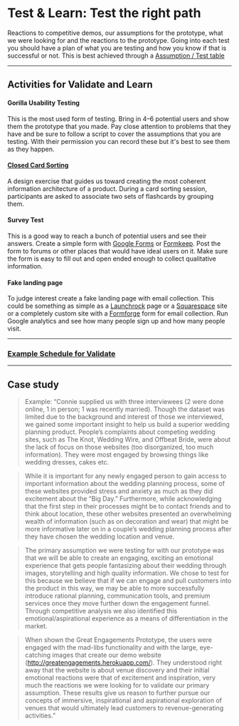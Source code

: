 # Test & Learn: Test the right path

Reactions to competitive demos, our assumptions for the prototype, what we were
looking for and the reactions to the prototype.
Going into each test you should have a plan of what you are testing and how you
know if that is successful or not. This is best achieved through a [Assumption /
Test table](https://github.com/thoughtbot/design-sprint/blob/master/Exercises/assumptions.md)

---

## Activities for Validate and Learn

#### Gorilla Usability Testing

This is the most used form of testing. Bring in 4–6 potential users and show
them the prototype that you made. Pay close attention to problems that they have
and be sure to follow a script to cover the assumptions that you are testing.
With their permission you can record these but it's best to see them as they happen.

#### [Closed Card Sorting](https://github.com/thoughtbot/design-sprint/blob/master/Exercises/card-sorting.md)

A design exercise that guides us toward creating the most coherent
information architecture of a product.
During a card sorting session,
participants are asked to associate two sets
of flashcards by grouping them.

#### Survey Test

This is a good way to reach a bunch of potential users and see their answers.
Create a simple form with [Google Forms](http://www.google.com/forms/about/)
or [Formkeep](https://formkeep.com/).
Post the form to forums or other places that would have ideal users on it.
Make sure the form is easy to fill out
and open ended enough to collect qualitative information.

#### Fake landing page

To judge interest create a fake landing page with email collection.
This could be something as simple
as a [Launchrock](http://launchrock.co/) page
or a [Squarespace](http://www.squarespace.com/) site or a
completely custom site with a [Formforge](https://formkeep.com/) form
for email collection. Run Google analytics and see how many people sign up and
how many people visit.

---

### [Example Schedule for Validate](schedules/5-test.md)

---

## Case study

> Example: “Connie supplied us with three interviewees (2 were done online, 1 in
person; 1 was recently married). Though the dataset was limited due to the
background and interest of those we interviewed, we gained some important
insight to help us build a superior wedding planning product. People’s
complaints about competing wedding sites, such as The Knot, Wedding Wire, and
Offbeat Bride, were about the lack of focus on those websites (too
disorganized, too much information). They were most engaged by browsing things
like wedding dresses, cakes  etc.

> While it is important for any newly engaged person to gain access to important
information about the wedding planning process, some of these websites
provided stress and anxiety as much as they did excitement about the “Big
Day.” Furthermore, while acknowledging that the first step in their processes
might be to contact friends and to think about location, these other websites
presented an overwhelming wealth of information (such as on decoration and
wear) that might be more informative later on in a couple’s wedding planning
process after they have chosen the wedding location and venue.

> The primary assumption we were testing for with our prototype was that we will
be able to create an engaging, exciting an emotional experience that gets
people fantasizing about their wedding through images, storytelling and high
quality information. We chose to test for this because we believe that if we
can engage and pull customers into the product in this way, we may be able to
more successfully introduce rational planning, communication tools, and
premium services once they move further down the engagement funnel. Through
competitive analysis we also identified this emotional/aspirational experience
as a means of differentiation in the market.

> When shown the Great Engagements Prototype, the users were engaged with the
mad-libs functionality and with the large, eye-catching images that create our
demo website (http://greatengagements.herokuapp.com/). They understood right
away that the website is about venue discovery and their initial emotional
reactions were that of excitement and inspiration, very much the reactions we
were looking for to validate our primary assumption. These results give us
reason to further pursue our concepts of immersive, inspirational and
aspirational exploration of venues that would ultimately lead customers to
revenue-generating activities.”
